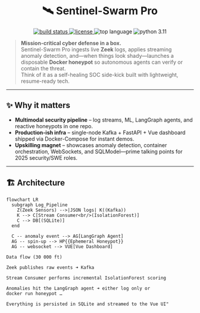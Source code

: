 <h1 align="center">🛰️ Sentinel-Swarm Pro</h1>

<p align="center">
  <a href="https://github.com/aryaman103/sentinel_swarm_pro/actions">
    <img src="https://img.shields.io/github/actions/workflow/status/aryaman103/sentinel_swarm_pro/ci.yml?label=build" alt="build status">
  </a>
  <a href="https://github.com/aryaman103/sentinel_swarm_pro/blob/main/LICENSE">
    <img src="https://img.shields.io/github/license/aryaman103/sentinel_swarm_pro" alt="license">
  </a>
  <img src="https://img.shields.io/github/languages/top/aryaman103/sentinel_swarm_pro" alt="top language">
  <img src="https://img.shields.io/badge/python-3.11-blue.svg" alt="python 3.11">
</p>

> **Mission-critical cyber defense in a box.**  
> Sentinel-Swarm Pro ingests live **Zeek** logs, applies streaming anomaly
> detection, and—when things look shady—launches a disposable **Docker honeypot**
> so autonomous agents can verify or contain the threat.  
> Think of it as a self-healing SOC side-kick built with lightweight,
> resume-ready tech.

---

## ✨ Why it matters
* **Multimodal security pipeline** – log streams, ML, LangGraph agents, and
  reactive honeypots in one repo.  
* **Production-ish infra** – single-node Kafka + FastAPI + Vue dashboard shipped
  via Docker-Compose for instant demos.  
* **Upskilling magnet** – showcases anomaly detection, container orchestration,
  WebSockets, and SQLModel—prime talking points for 2025 security/SWE roles.

---

## 🏗️ Architecture

```mermaid
flowchart LR
  subgraph Log_Pipeline
    Z(Zeek Sensors) -->|JSON logs| K((Kafka))
    K --> C[Stream Consumer<br/>(IsolationForest)]
    C --> DB[(SQLite)]
  end

  C -- anomaly event --> AG[LangGraph Agent]
  AG -- spin-up --> HP{{Ephemeral Honeypot}}
  AG -- websocket --> VUE[Vue Dashboard]

Data flow (30 000 ft)

Zeek publishes raw events ➜ Kafka

Stream Consumer performs incremental IsolationForest scoring

Anomalies hit the LangGraph agent ➜ either log only or
docker run honeypot …

Everything is persisted in SQLite and streamed to the Vue UI"